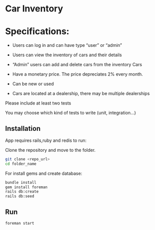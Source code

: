 # Car Inventory


# Specifications:

- Users can log in and can have type “user” or “admin”

- Users can view the inventory of cars and their details

- “Admin” users can add and delete cars from the inventory Cars

- Have a monetary price. The price depreciates 2% every month.

- Can be new or used

- Cars are located at a dealership, there may be multiple dealerships

Please include at least two tests

You may choose which kind of tests to write (unit, integration...)


## Installation

App requires rails,ruby and redis to run:

Clone the repository and move to the folder.

```sh
git clone <repo_url>
cd folder_name
```

For install gems and create database:

```sh
bundle install
gem install foreman
rails db:create
rails db:seed
```

## Run 
```sh
foreman start
```